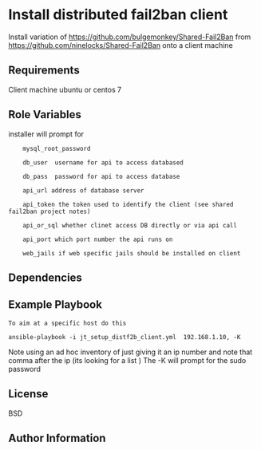 Install distributed fail2ban client
=========

Install variation of  https://github.com/bulgemonkey/Shared-Fail2Ban 
from https://github.com/ninelocks/Shared-Fail2Ban onto a client machine

Requirements
------------

Client machine ubuntu   or centos 7

Role Variables
--------------

installer will prompt for

```
    mysql_root_password

    db_user  username for api to access databased

    db_pass  password for api to access database
    
    api_url address of database server
    
    api_token the token used to identify the client (see shared fail2ban project notes)

    api_or_sql whether clinet access DB directly or via api call

    api_port which port number the api runs on

    web_jails if web specific jails should be installed on client       
```

Dependencies
------------

Example Playbook
----------------

```
To aim at a specific host do this

ansible-playbook -i jt_setup_distf2b_client.yml  192.168.1.10, -K
```

Note using an ad hoc inventory of just giving it an ip number
and note that comma after the ip (its looking for a list )
The -K will prompt for the sudo password

License
-------

BSD

Author Information
------------------
